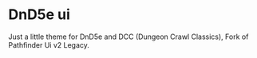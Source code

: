# DnD5e ui
Just a little theme for DnD5e and DCC (Dungeon Crawl Classics), Fork of Pathfinder Ui v2 Legacy.
